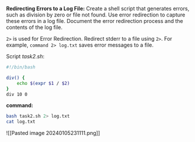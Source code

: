 **Redirecting Errors to a Log File:**
Create a shell script that generates errors, such as division by zero or file not found. Use error redirection to capture these errors in a log file. Document the error redirection process and the contents of the log file.

`2>` is used for Error Redirection. Redirect stderr to a file using `2>`. For example, `command 2> log.txt` saves error messages to a file.

Script *task2.sh*:
```bash
#!/bin/bash

div() {
	echo $(expr $1 / $2)
}
div 10 0
```

**command:**

```bash
bash task2.sh 2> log.txt
cat log.txt
```


![[Pasted image 20240105231111.png]]
